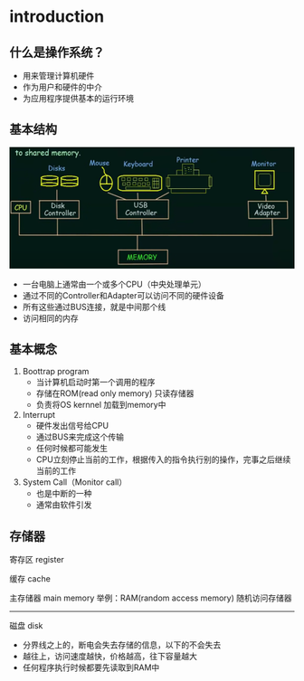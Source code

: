 # introduction

## 什么是操作系统？

* 用来管理计算机硬件
* 作为用户和硬件的中介
* 为应用程序提供基本的运行环境

## 基本结构

![操作系统](../img/1.PNG)

* 一台电脑上通常由一个或多个CPU（中央处理单元）
* 通过不同的Controller和Adapter可以访问不同的硬件设备
* 所有这些通过BUS连接，就是中间那个线
* 访问相同的内存

## 基本概念

1. Boottrap program
   * 当计算机启动时第一个调用的程序
   * 存储在ROM(read only memory) 只读存储器
   * 负责将OS kernnel 加载到memory中
2. Interrupt
   * 硬件发出信号给CPU
   * 通过BUS来完成这个传输
   * 任何时候都可能发生
   * CPU立刻停止当前的工作，根据传入的指令执行别的操作，完事之后继续当前的工作
3. System Call（Monitor call）
   * 也是中断的一种
   * 通常由软件引发

## 存储器

寄存区 register

缓存 cache

主存储器 main memory   举例：RAM(random access memory) 随机访问存储器

-------------------------------------

磁盘 disk

* 分界线之上的，断电会失去存储的信息，以下的不会失去
* 越往上，访问速度越快，价格越高，往下容量越大
* 任何程序执行时候都要先读取到RAM中



